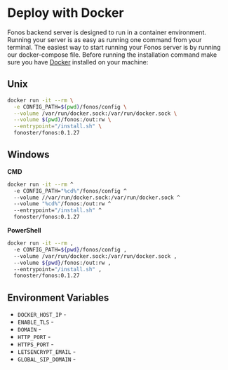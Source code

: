 # Deploy with Docker

Fonos backend server is designed to run in a container environment. Running your server is as easy as running one command from your terminal. The easiest way to start running your Fonos server is by running our docker-compose file. Before running the installation command make sure you have [Docker](https://www.docker.com/products/docker-desktop) installed on your machine:

## Unix

```bash
docker run -it --rm \
  -e CONFIG_PATH=$(pwd)/fonos/config \
  --volume /var/run/docker.sock:/var/run/docker.sock \
  --volume $(pwd)/fonos:/out:rw \
  --entrypoint="/install.sh" \
  fonoster/fonos:0.1.27
```

## Windows

**CMD**

```bash
docker run -it --rm ^
  -e CONFIG_PATH="%cd%"/fonos/config ^
  --volume //var/run/docker.sock:/var/run/docker.sock ^
  --volume "%cd%"/fonos:/out:rw ^
  --entrypoint="/install.sh" ^
  fonoster/fonos:0.1.27
```

**PowerShell**

```bash
docker run -it --rm ,
  -e CONFIG_PATH=${pwd}/fonos/config ,
  --volume /var/run/docker.sock:/var/run/docker.sock ,
  --volume ${pwd}/fonos:/out:rw ,
  --entrypoint="/install.sh" ,
  fonoster/fonos:0.1.27
```

## Environment Variables

- `DOCKER_HOST_IP` - 
- `ENABLE_TLS` -
- `DOMAIN` -
- `HTTP_PORT` -
- `HTTPS_PORT` -
- `LETSENCRYPT_EMAIL` -
- `GLOBAL_SIP_DOMAIN` -
